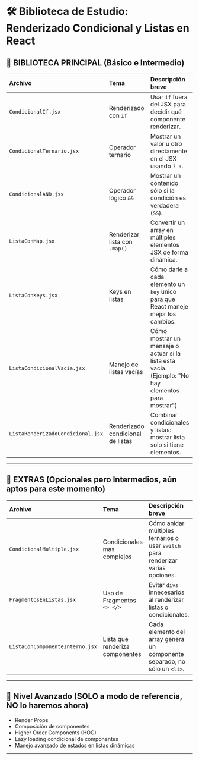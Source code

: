 # 🛠️ Biblioteca de Estudio: Renderizado Condicional y Listas en React

## 🧩 BIBLIOTECA PRINCIPAL (Básico e Intermedio)

| Archivo | Tema | Descripción breve |
|:---|:---|:---|
| `CondicionalIf.jsx` | Renderizado con `if` | Usar `if` fuera del JSX para decidir qué componente renderizar. |
| `CondicionalTernario.jsx` | Operador ternario | Mostrar un valor u otro directamente en el JSX usando `? :`. |
| `CondicionalAND.jsx` | Operador lógico `&&` | Mostrar un contenido sólo si la condición es verdadera (`&&`). |
| `ListaConMap.jsx` | Renderizar lista con `.map()` | Convertir un array en múltiples elementos JSX de forma dinámica. |
| `ListaConKeys.jsx` | Keys en listas | Cómo darle a cada elemento un `key` único para que React maneje mejor los cambios. |
| `ListaCondicionalVacia.jsx` | Manejo de listas vacías | Cómo mostrar un mensaje o actuar si la lista está vacía. (Ejemplo: "No hay elementos para mostrar") |
| `ListaRenderizadoCondicional.jsx` | Renderizado condicional de listas | Combinar condicionales y listas: mostrar lista solo si tiene elementos. |

---

## 🚀 EXTRAS (Opcionales pero Intermedios, aún aptos para este momento)

| Archivo | Tema | Descripción breve |
|:---|:---|:---|
| `CondicionalMultiple.jsx` | Condicionales más complejos | Cómo anidar múltiples ternarios o usar `switch` para renderizar varias opciones. |
| `FragmentosEnListas.jsx` | Uso de Fragmentos `<> </>` | Evitar `divs` innecesarios al renderizar listas o condicionales. |
| `ListaConComponenteInterno.jsx` | Lista que renderiza componentes | Cada elemento del array genera un componente separado, no sólo un `<li>`. |

---

## 🧠 Nivel Avanzado (SOLO a modo de referencia, NO lo haremos ahora)

- Render Props
- Composición de componentes
- Higher Order Components (HOC)
- Lazy loading condicional de componentes
- Manejo avanzado de estados en listas dinámicas

---

